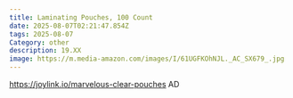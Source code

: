 ```yaml
---
title: Laminating Pouches, 100 Count
date: 2025-08-07T02:21:47.854Z
tags: 2025-08-07
Category: other
description: 19.XX
image: https://m.media-amazon.com/images/I/61UGFKOhNJL._AC_SX679_.jpg
---
```

https://joylink.io/marvelous-clear-pouches   AD